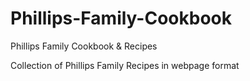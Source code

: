 # Phillips-Family-Cookbook
Phillips Family Cookbook &amp; Recipes

Collection of Phillips Family Recipes in webpage format
